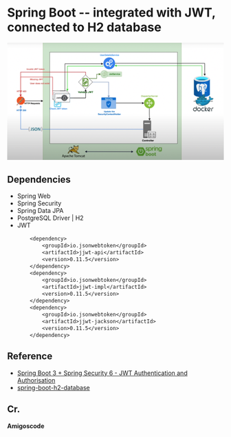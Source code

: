 # Spring Boot -- integrated with JWT, connected to H2 database

![img.png](img.png)

## Dependencies
- Spring Web
- Spring Security
- Spring Data JPA
- PostgreSQL Driver | H2
- JWT
    ```
        <dependency>
            <groupId>io.jsonwebtoken</groupId>
            <artifactId>jjwt-api</artifactId>
            <version>0.11.5</version>
        </dependency>
        <dependency>
            <groupId>io.jsonwebtoken</groupId>
            <artifactId>jjwt-impl</artifactId>
            <version>0.11.5</version>
        </dependency>
        <dependency>
            <groupId>io.jsonwebtoken</groupId>
            <artifactId>jjwt-jackson</artifactId>
            <version>0.11.5</version>
        </dependency>
    ```

## Reference
- [Spring Boot 3 + Spring Security 6 - JWT Authentication and Authorisation](https://youtu.be/KxqlJblhzfI)
- [spring-boot-h2-database](https://www.baeldung.com/spring-boot-h2-database)

## Cr.
**Amigoscode**